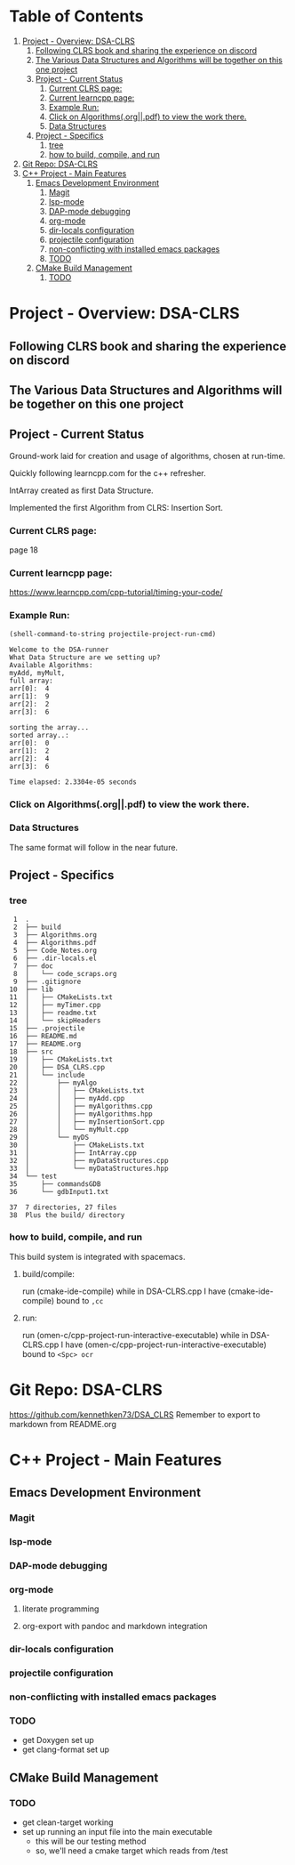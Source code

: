 
# Table of Contents

1.  [Project - Overview: DSA-CLRS](#org4775725)
    1.  [Following CLRS book and sharing the experience on discord](#org3a9a8c0)
    2.  [The Various Data Structures and Algorithms will be together on this one project](#org6e411c5)
    3.  [Project - Current Status](#orga7798d0)
        1.  [Current CLRS page:](#org5274b4b)
        2.  [Current learncpp page:](#org2ed4f36)
        3.  [Example Run:](#orgd557f67)
        4.  [Click on Algorithms(.org||.pdf) to view the work there.](#orge09dddd)
        5.  [Data Structures](#org7d3e21c)
    4.  [Project - Specifics](#org6d19f24)
        1.  [tree](#org8ca7be2)
        2.  [how to build, compile, and run](#org4cab67e)
2.  [Git Repo: DSA-CLRS](#org2ace57e)
3.  [C++ Project - Main Features](#org45abb41)
    1.  [Emacs Development Environment](#orgf4221c0)
        1.  [Magit](#org53057cf)
        2.  [lsp-mode](#org898c7ea)
        3.  [DAP-mode debugging](#org3019070)
        4.  [org-mode](#orge577f6d)
        5.  [dir-locals configuration](#orgf59f2a9)
        6.  [projectile configuration](#org7d6bc0c)
        7.  [non-conflicting with installed emacs packages](#org5153f16)
        8.  [TODO](#org71c3894)
    2.  [CMake Build Management](#org80207f7)
        1.  [TODO](#org43ef209)


<a id="org4775725"></a>

# Project - Overview: DSA-CLRS


<a id="org3a9a8c0"></a>

## Following CLRS book and sharing the experience on discord


<a id="org6e411c5"></a>

## The Various Data Structures and Algorithms will be together on this one project


<a id="orga7798d0"></a>

## Project - Current Status

Ground-work laid for creation and usage of algorithms, chosen at run-time.

Quickly following learncpp.com for the c++ refresher.

IntArray created as first Data Structure.

Implemented the first Algorithm from CLRS: Insertion Sort.


<a id="org5274b4b"></a>

### Current CLRS page:

page 18


<a id="org2ed4f36"></a>

### Current learncpp page:

<https://www.learncpp.com/cpp-tutorial/timing-your-code/>


<a id="orgd557f67"></a>

### Example Run:

    (shell-command-to-string projectile-project-run-cmd) 

    Welcome to the DSA-runner
    What Data Structure are we setting up?
    Available Algorithms:
    myAdd, myMult, 
    full array: 
    arr[0]:  4
    arr[1]:  9
    arr[2]:  2
    arr[3]:  6
    
    sorting the array...
    sorted array..:
    arr[0]:  0
    arr[1]:  2
    arr[2]:  4
    arr[3]:  6
    
    Time elapsed: 2.3304e-05 seconds


<a id="orge09dddd"></a>

### Click on Algorithms(.org||.pdf) to view the work there.


<a id="org7d3e21c"></a>

### Data Structures

The same format will follow in the near future.


<a id="org6d19f24"></a>

## Project - Specifics


<a id="org8ca7be2"></a>

### tree

     1	.
     2	├── build
     3	├── Algorithms.org
     4	├── Algorithms.pdf
     5	├── Code_Notes.org
     6	├── .dir-locals.el
     7	├── doc
     8	│   └── code_scraps.org
     9	├── .gitignore
    10	├── lib
    11	│   ├── CMakeLists.txt
    12	│   ├── myTimer.cpp
    13	│   ├── readme.txt
    14	│   └── skipHeaders
    15	├── .projectile
    16	├── README.md
    17	├── README.org
    18	├── src
    19	│   ├── CMakeLists.txt
    20	│   ├── DSA_CLRS.cpp
    21	│   └── include
    22	│       ├── myAlgo
    23	│       │   ├── CMakeLists.txt
    24	│       │   ├── myAdd.cpp
    25	│       │   ├── myAlgorithms.cpp
    26	│       │   ├── myAlgorithms.hpp
    27	│       │   ├── myInsertionSort.cpp
    28	│       │   └── myMult.cpp
    29	│       └── myDS
    30	│           ├── CMakeLists.txt
    31	│           ├── IntArray.cpp
    32	│           ├── myDataStructures.cpp
    33	│           └── myDataStructures.hpp
    34	└── test
    35	    ├── commandsGDB
    36	    └── gdbInput1.txt
    
    37	7 directories, 27 files
    38	Plus the build/ directory


<a id="org4cab67e"></a>

### how to build, compile, and run

This build system is integrated with spacemacs.

1.  build/compile:

    run (cmake-ide-compile) while in DSA-CLRS.cpp
    I have (cmake-ide-compile) bound to `,cc`

2.  run:

    run (omen-c/cpp-project-run-interactive-executable) while in DSA-CLRS.cpp
    I have (omen-c/cpp-project-run-interactive-executable) bound to `<Spc> ocr`


<a id="org2ace57e"></a>

# Git Repo: DSA-CLRS

<https://github.com/kennethken73/DSA_CLRS>
Remember to export to markdown from README.org


<a id="org45abb41"></a>

# C++ Project - Main Features


<a id="orgf4221c0"></a>

## Emacs Development Environment


<a id="org53057cf"></a>

### Magit


<a id="org898c7ea"></a>

### lsp-mode


<a id="org3019070"></a>

### DAP-mode debugging


<a id="orge577f6d"></a>

### org-mode

1.  literate programming

2.  org-export with pandoc and markdown integration


<a id="orgf59f2a9"></a>

### dir-locals configuration


<a id="org7d6bc0c"></a>

### projectile configuration


<a id="org5153f16"></a>

### non-conflicting with installed emacs packages


<a id="org71c3894"></a>

### TODO

-   get Doxygen set up
-   get clang-format set up


<a id="org80207f7"></a>

## CMake Build Management


<a id="org43ef209"></a>

### TODO

-   get clean-target working
-   set up running an input file into the main executable
    -   this will be our testing method
    -   so, we'll need a cmake target which reads from /test

